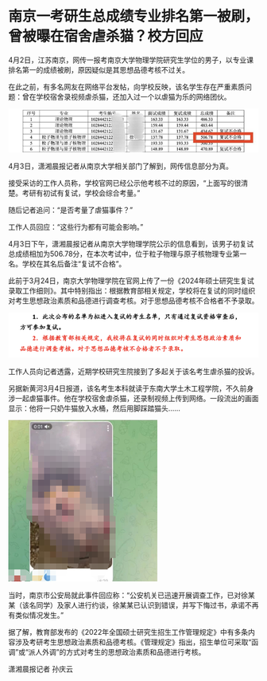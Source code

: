 # 南京一考研生总成绩专业排名第一被刷，曾被曝在宿舍虐杀猫？校方回应

4月2日，江苏南京，网传一报考南京大学物理学院研究生学位的男子，以专业课排名第一的成绩被刷，原因疑似是其思想品德考核不过关。

在此之前，有多名网友在网络平台发帖，向学校反映，该名学生存在严重素质问题：曾在学校宿舍录视频虐杀猫，还加入过一个以虐猫为乐的网络团伙。

![56d9627754f60a03d3a41ccd4db7c0f6.jpg](https://raw.githubusercontent.com/qqhsx/qqnews_image/main/2024/04/03/南京一考研生总成绩专业排名第一被刷，曾被曝在宿舍虐杀猫？校方回应/56d9627754f60a03d3a41ccd4db7c0f6.jpg)

4月3日，潇湘晨报记者从南京大学相关部门了解到，网传信息部分为真。

接受采访的工作人员称，学校官网已经公示他考核不过的原因，“上面写的很清楚。考研有初试有复试，学校会综合考量。”

随后记者追问：“是否考量了虐猫事件？”

工作人员回应：“这些行为都有可能会影响。”

4月3日下午，潇湘晨报记者从南京大学物理学院公示的信息看到，该男子初复试总成绩相加为506.78分，在本次考试中，位于粒子物理与原子核物理专业第一名。学校在其名后备注“复试不合格”。

此前于3月24日，南京大学物理学院在官网上传了一份《2024年硕士研究生复试录取工作细则》。其中特别指出：根据教育部相关规定，学校将在复试的同时组织对考生思想政治素质和品德进行调查考核。对于思想品德考核不合格者不予录取。

![f1b536f567f8edec7d193f11371d459e.jpg](https://raw.githubusercontent.com/qqhsx/qqnews_image/main/2024/04/03/南京一考研生总成绩专业排名第一被刷，曾被曝在宿舍虐杀猫？校方回应/f1b536f567f8edec7d193f11371d459e.jpg)

工作人员向记者透露，近期学校研究生院接到了多起关于该名考生虐杀猫的投诉。

另据新黄河3月4日报道，该名考生本科就读于东南大学土木工程学院，不久前身涉一起虐猫事件。他在学校宿舍虐杀猫，还录制视频上传到网络。一段流出的画面显示：他将一只奶牛猫放入水桶，然后用脚踩踏猫头……

![2fc5cc945e567108fc4748943fddb2e9.jpg](https://raw.githubusercontent.com/qqhsx/qqnews_image/main/2024/04/03/南京一考研生总成绩专业排名第一被刷，曾被曝在宿舍虐杀猫？校方回应/2fc5cc945e567108fc4748943fddb2e9.jpg)

当时，南京市公安局就此事件回应称：“公安机关已迅速开展调查工作，已对徐某某（该名同学）及家人进行约谈，徐某某已认识到错误，并写下悔过书，承诺不再有类似情况发生。”

据了解，教育部发布的《2022年全国硕士研究生招生工作管理规定》中有多条内容涉及考研考生思想政治素质和品德考核。《管理规定》指出，招生单位可采取“函调”或“派人外调”的方式对考生的思想政治素质和品德进行考核。

潇湘晨报记者 孙庆云

